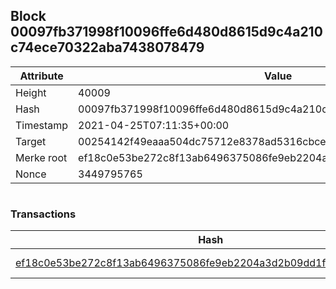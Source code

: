 ## Block 00097fb371998f10096ffe6d480d8615d9c4a210c74ece70322aba7438078479

Attribute | Value
--- | ---
Height | 40009
Hash | 00097fb371998f10096ffe6d480d8615d9c4a210c74ece70322aba7438078479
Timestamp | 2021-04-25T07:11:35+00:00
Target | 00254142f49eaaa504dc75712e8378ad5316cbcead634704b3734b6271167cc4
Merke root | ef18c0e53be272c8f13ab6496375086fe9eb2204a3d2b09dd1fad84d9c7e0ed0
Nonce | 3449795765

```

```

### Transactions

Hash | Amount
--- | ---
[ef18c0e53be272c8f13ab6496375086fe9eb2204a3d2b09dd1fad84d9c7e0ed0](ef18c0e53be272c8f13ab6496375086fe9eb2204a3d2b09dd1fad84d9c7e0ed0.md) | 10.00000000 SKEPTI 
